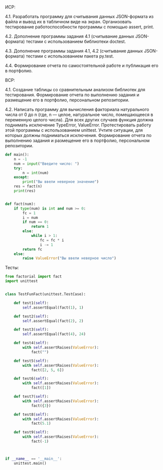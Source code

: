 ИСР:

4.1. Разработать программу для считывания данных JSON-формата из файла и вывод их в табличном виде на экран. Организовать тестирование работоспособности программы с помощью assert, print.

4.2. Дополнение программы задания 4.1 (считывание данных JSON-формата) тестами с использованием библиотеки doctest. 

4.3. Дополнение программы задания 4.1, 4.2 (считывание данных JSON-формата) тестами с использованием пакета py.test. 

4.4. Формирование отчета по самостоятельной работе и публикация его в портфолио.


ВСР:

4.1. Создание таблицы со сравнительным анализом библиотек для тестирования. Формирование отчета по выполнению задания и размещение его в портфолио, персональном репозитории. 

4.2. Написать программу для вычисления факториала натурального числа от 0 до n (где, n — целое, натуральное число, помещающееся в переменную целого числа). Для всех других случаев функция должна поднимать исключение TypeError, ValueError. Протестировать работу этой программы с использованием unittest. Учтите ситуации, для которых должны подниматься исключения. Формирование отчета по выполнению задания и размещение его в портфолио, персональном репозитории.

```python
def main():
    n = -1
    num = input("Введите число: ")
    try:
        n = int(num)
    except:
        print("Вы ввели неверное значение")
    res = fact(n)
    print(res)


def fact(num):
    if type(num) is int and num >= 0:
        fc = 1
        i = num
        if num == 0:
            return 1
        else:
            while i > 1:
                fc = fc * i
                i -= 1
        return fc
    else:
        raise ValueError("Вы ввели неверное число")
```

Тесты:

```python
from factorial import fact
import unittest


class TestFunFact(unittest.TestCase):

    def test1(self):
        self.assertEqual(fact(1), 1)

    def test2(self):
        self.assertEqual(fact(2), 2)

    def test3(self):
        self.assertEqual(fact(4), 24)

    def test4(self):
        with self.assertRaises(ValueError):
            fact("")

    def test5(self):
        with self.assertRaises(ValueError):
            fact([2, 5, 6])

    def test6(self):
        with self.assertRaises(ValueError):
            fact([1])

    def test7(self):
        with self.assertRaises(ValueError):
            fact({3})

    def test8(self):
        with self.assertRaises(ValueError):
            fact(5.1)

    def test9(self):
        with self.assertRaises(ValueError):
            fact(-1)



if __name__ == '__main__':
    unittest.main()

```

